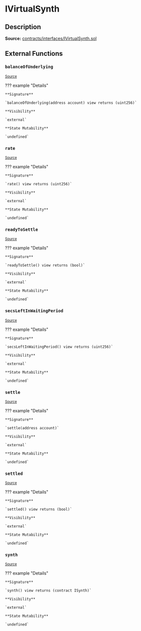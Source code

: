 # IVirtualSynth

## Description

**Source:** [contracts/interfaces/IVirtualSynth.sol](https://github.com/Synthetixio/synthetix/tree/v2.38.0-alpha/contracts/interfaces/IVirtualSynth.sol)

## External Functions

### `balanceOfUnderlying`

<sub>[Source](https://github.com/Synthetixio/synthetix/tree/v2.38.0-alpha/contracts/interfaces/IVirtualSynth.sol#L8)</sub>

??? example "Details"

    **Signature**

    `balanceOfUnderlying(address account) view returns (uint256)`

    **Visibility**

    `external`

    **State Mutability**

    `undefined`

### `rate`

<sub>[Source](https://github.com/Synthetixio/synthetix/tree/v2.38.0-alpha/contracts/interfaces/IVirtualSynth.sol#L10)</sub>

??? example "Details"

    **Signature**

    `rate() view returns (uint256)`

    **Visibility**

    `external`

    **State Mutability**

    `undefined`

### `readyToSettle`

<sub>[Source](https://github.com/Synthetixio/synthetix/tree/v2.38.0-alpha/contracts/interfaces/IVirtualSynth.sol#L12)</sub>

??? example "Details"

    **Signature**

    `readyToSettle() view returns (bool)`

    **Visibility**

    `external`

    **State Mutability**

    `undefined`

### `secsLeftInWaitingPeriod`

<sub>[Source](https://github.com/Synthetixio/synthetix/tree/v2.38.0-alpha/contracts/interfaces/IVirtualSynth.sol#L14)</sub>

??? example "Details"

    **Signature**

    `secsLeftInWaitingPeriod() view returns (uint256)`

    **Visibility**

    `external`

    **State Mutability**

    `undefined`

### `settle`

<sub>[Source](https://github.com/Synthetixio/synthetix/tree/v2.38.0-alpha/contracts/interfaces/IVirtualSynth.sol#L21)</sub>

??? example "Details"

    **Signature**

    `settle(address account)`

    **Visibility**

    `external`

    **State Mutability**

    `undefined`

### `settled`

<sub>[Source](https://github.com/Synthetixio/synthetix/tree/v2.38.0-alpha/contracts/interfaces/IVirtualSynth.sol#L16)</sub>

??? example "Details"

    **Signature**

    `settled() view returns (bool)`

    **Visibility**

    `external`

    **State Mutability**

    `undefined`

### `synth`

<sub>[Source](https://github.com/Synthetixio/synthetix/tree/v2.38.0-alpha/contracts/interfaces/IVirtualSynth.sol#L18)</sub>

??? example "Details"

    **Signature**

    `synth() view returns (contract ISynth)`

    **Visibility**

    `external`

    **State Mutability**

    `undefined`
